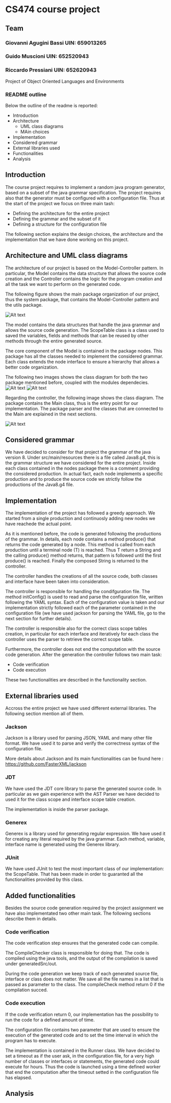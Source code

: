 # CS474 course project

## Team

### Giovanni Agugini Bassi UIN: 659013265

### Guido Muscioni UIN: 652520943

### Riccardo Pressiani UIN: 652620943

Project of Object Oriented Languages and Environments 

### README outline

Below the outline of the readme is reported:

* Introduction
* Architecture
	* UML class diagrams
	* MAin choices
* Implementation
* Considered grammar
* External libraries used
* Functionalities
* Analysis

## Introduction

The course project requires to implement a random java program generator, based on a subset of the java grammar specification. The project requires also that the generator must be configured with a configuration file. Thus at the start of the project we focus on three main tash:

* Defining the architecture for the entire project
* Defining the grammar and the subset of it
* Defining a structure for the configuration file

The following section explains the design choices, the architecture and the implementation that we have done working on this project.

## Architecture and UML class diagrams

The architecture of our project is based on the Model-Controller pattern. In particular, the Model contains the data structure that allows the source code creation and the Controller contains the logic for the program creation and all the task we want to perform on the generated code.

The following figure shows the main package organization of our project, thus the system package, that contains the Model-Controller pattern and the utils package.

![Alt text](architecture/System.png)

The model contains the data structures that handle the java grammar and allows the source code generation. The ScopeTable class is a class used to saved the variables, fields and methods that can be reused by other methods through the entire generated source.

The core component of the Model is contained in the package nodes. This package has all the classes needed to implement the considered grammar. Each class extends the node interface to ensure a hierarchy that allows a better code organization.

The following two images shows the class diagram for both the two package mentioned before, coupled with the modules dependecies.
![Alt text](architecture/Model.png)
![Alt text](architecture/Nodes.png)

Regarding the controller, the following image shows the class diagram. The package contains the Main class, thus is the entry point for our implementation. The package parser and the classes that are connected to the Main are explained in the next sections.

![Alt text](architecture/Controller.png)

## Considered grammar

We have decided to consider for that project the grammar of the java version 8. Under src/main/resources there is a file called Java8.g4, this is the grammar structure we have considered for the entire project. Inside each class contained in the nodes package there is a comment providing the considered production. In actual fact, each node implements a specific production and to produce the source code we strictly follow the productions of the Java8.g4 file.

## Implementation

The implementation of the project has followed a greedy approach. We started from a single production and continuosly adding new nodes we have reachede the actual point.

As it is mentioned before, the code is generated following the productions of the grammar. In details, each node contains a method produce() that returns the code generated by a node. This method is called from each production until a terminal node (T) is reached. Thus T return a String and the calling produce() method returns, that pattern is followed until the first produce() is reached. Finally the composed String is returned to the controller.

The controller handles the creations of all the source code, both classes and interface have been taken into consideration. 

The controller is responsible for handling the condifguration file. The method initConfig() is used to read and parse the configuration file, written following the YAML syntax. Each of the configuration value is taken and our implementation strictly followed each of the parameter contained in the configuration file (we have used jackson for parsing the YAML file, go to the next section for further details).

The controller is responsible also for the correct class scope tables creation, in particular for each interface and iteratively for each class the controller uses the parser to retrieve the correct scope table.

Furthermore, the controller does not end the computation with the source code generation. After the generation the controller follows two main task:

* Code verification
* Code execution

These two functionalities are described in the functionality section.

## External libraries used

Accross the entire project we have used different external libraries. The following section mention all of them.

### Jackson

Jackson is a library used for parsing JSON, YAML and many other file format. We have used it to parse and verify the correctness syntax of the configuration file. 

More details about Jackson and its main functionalities can be found here : https://github.com/FasterXML/jackson

### JDT

We have used the JDT core library to parse the generated source code. In particular as we gain experience with the AST Parser we have decided to used it for the class scope and interface scope table creation.

The implementation is inside the parser package.

### Generex

Generex is a library used for generating regular expression. We have used it for creating any literal required by the java grammar. Each method, variable, interface name is generated using the Generex library.

### JUnit

We have used JUnit to test the most important class of our implementation: the ScopeTable. That has been made in order to guaranted all the functionalities provided by this class.

## Added functionalities

Besides the source code generation required by the project assignment we have also implementated two other main task. The following sections describe them in details.

### Code verification

The code verification step ensures that the generated code can compile. 

The CompileChecker class is responsible for doing that. The code is compiled using the java tools, and the output of the compilation is saved under generatedSrc/out.

During the code generation we keep track of each generated source file, interface or class does not matter. We save all the file names in a list that is passed as parameter to the class. The compileCheck method return 0 if the compilation succed.

### Code execution 

If the code verification return 0, our implementation has the possibility to run the code for a defined amount of time.

The configuration file contains two parameter that are used to ensure the execution of the generated code and to set the time interval in which the program has to execute.

The implementation is contained in the Runner class. We have decided to set a timeout as if the user ask, in the configuration file, for a very high number of classes or interfaces or statements, the generated code could execute for hours. Thus the code is launched using a time defined worker that end the computation after the timeout setted in the configuration file has elapsed.

## Analysis


